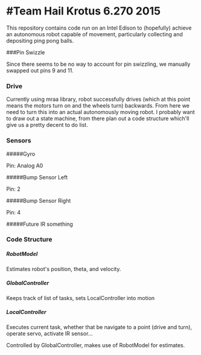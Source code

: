 #Team Hail Krotus 6.270 2015
=====

This repository contains code run on an Intel Edison to 
(hopefully) achieve an autonomous robot capable of 
movement, particularly collecting and depositing ping pong balls.

###Pin Swizzle

Since there seems to be no way to account for pin swizzling, we manually swapped out pins 9 and 11.


### Drive

Currently using mraa library, robot successfully drives (which at this point means the motors turn on and the wheels turn) backwards. From here we need to turn this into an actual autonomously moving robot. I probably want to draw out a state machine, from there plan out a code structure which'll give us a pretty decent to do list.

### Sensors

#####Gyro

Pin: Analog A0

#####Bump Sensor Left

Pin: 2

#####Bump Sensor Right

Pin: 4

#####Future IR something

### Code Structure

##### RobotModel

Estimates robot's position, theta, and velocity.

##### GlobalController

Keeps track of list of tasks, sets LocalController into motion

##### LocalController

Executes current task, whether that be navigate to a point (drive and turn), operate servo, activate IR sensor...

Controlled by GlobalController, makes use of RobotModel for estimates.

